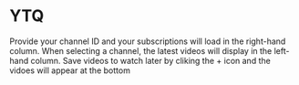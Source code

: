# YTQ

Provide your channel ID and your subscriptions will load in the right-hand column. When selecting a channel, the latest videos will display in the left-hand column. Save videos to watch later by cliking the + icon and the vidoes will appear at the bottom
